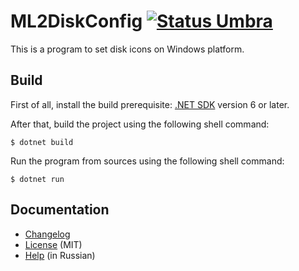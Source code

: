 ML2DiskConfig [![Status Umbra][status-umbra]][andivionian-status-classifier]
=============

This is a program to set disk icons on Windows platform.

Build
-----

First of all, install the build prerequisite: [.NET SDK][dotnet.download] version 6 or later.

After that, build the project using the following shell command:

```console
$ dotnet build
```

Run the program from sources using the following shell command:

```console
$ dotnet run
```

Documentation
-------------

- [Changelog][docs.changelog]
- [License][docs.license] (MIT)
- [Help][docs.help] (in Russian)

[andivionian-status-classifier]: https://github.com/ForNeVeR/andivionian-status-classifier
[docs.changelog]: ./CHANGELOG.md
[docs.help]: ./Help/
[docs.license]: ./LICENSE.md
[dotnet.download]: https://dotnet.microsoft.com/en-us/download
[status-umbra]: https://img.shields.io/badge/status-umbra-red.svg
